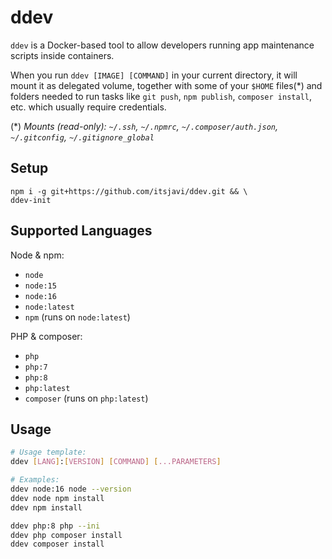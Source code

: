 # ddev

`ddev` is a Docker-based tool to allow developers running app maintenance scripts inside containers.

When you run `ddev [IMAGE] [COMMAND]` in your current directory, it will mount it
as delegated volume, together with some of your `$HOME` files(*) and folders needed
to run tasks like `git push`, `npm publish`, `composer install`, etc. which usually require
credentials.

(*) *Mounts (read-only): `~/.ssh`, `~/.npmrc`, `~/.composer/auth.json`, `~/.gitconfig`, `~/.gitignore_global`*


## Setup

```
npm i -g git+https://github.com/itsjavi/ddev.git && \
ddev-init
```

## Supported Languages

Node & npm:
- `node`
- `node:15`
- `node:16`
- `node:latest`
- `npm` (runs on `node:latest`)

PHP & composer: 
- `php`
- `php:7`
- `php:8`
- `php:latest`
- `composer` (runs on `php:latest`)

## Usage

```bash
# Usage template:
ddev [LANG]:[VERSION] [COMMAND] [...PARAMETERS]
```

```bash
# Examples:
ddev node:16 node --version
ddev node npm install
ddev npm install

ddev php:8 php --ini
ddev php composer install
ddev composer install
```

